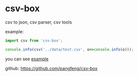 # csv-box
csv to json, csv parser, csv tools

example:

```javascript
import csv from 'csv-box';

console.info(csv('../data/test.csv', o=>console.info(o)));
```

you can see [example](https://github.com/pangfeng/csv-box/blob/master/examples/index.html)

github: https://github.com/pangfeng/csv-box
